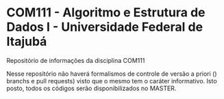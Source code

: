 # COM111 - Algoritmo e Estrutura de Dados I - Universidade Federal de Itajubá

Repositório de informações da disciplina COM111

Nesse repositório não haverá formalismos de controle de versão a priori () branchs e pull requests) visto que o mesmo tem o caráter informativo. 
Isto posto, todos os códigos serão disponibilizados no MASTER.
